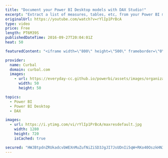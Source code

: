 ```yaml
---
title: "Document your Power BI Desktop models with DAX Studio!"
excerpt: "Extract a list of measures, tables, etc, from your Power BI model with DAX Studio.  Download the PPUtility add-in here: http://www.sqlbi.com/tools/power-pivot-utilities  Link to DAX STUDIO: https://daxstudio.codeplex.com/  Our Playlists: - - Join our DAX Fridays! Series: https://goo.gl/FtUWUX - - Power"
originalUrl: https://youtube.com/watch?v=rYlIp1PrBcA
type: video
price: Free
length: PT6M39S
publishedDateTime: 2016-09-27T20:04:01Z
heat: 50

featuredContent: "<iframe width=\"800\" height=\"500\" frameborder=\"0\" src=\"https://www.youtube.com/embed/rYlIp1PrBcA\" allow=\"accelerometer; autoplay; encrypted-media; gyroscope; picture-in-picture\" allowfullscreen></iframe>"

provider:
  name: Curbal
  domain: curbal.com
  images:
    - url: https://everyday-cc.github.io/powerbi/assets/images/organizations/curbal.com-50x50.jpg
      width: 50
      height: 50

topics:
  - Power BI
  - Power BI Desktop
  - DAX

images:
  - url: https://i.ytimg.com/vi/rYlIp1PrBcA/maxresdefault.jpg
    width: 1280
    height: 720
    isCached: true

secured: "HWJBtpdnZRUkadcvbWEXnMuZufNiZiSD3JgJI7JsUDnIi5qW+RKo40OszkHN3TUzH/YFk5V+nUkCOf/HNVwZyLpMj6uO10Q0566v5W8exaHdLoUNUZuIWnwjJCHHqQA8/1DXCoiP/rkVbDaKYkFVz76D/WYlC2AiVarZWE/bmn4JndJI4+HX89D1Yeyz3BtJ1o4F2m7NJi4Q/romVX88Hdu0YbKS6USMqRskNgONUN7Z2m2uDxCkKtt3JwsQQ9PXyfRXlhzIcnwIMdPhhHVXgLtox1SZIdHlpW9IbRsmbl+6FGuTM9TDpmaCdTmK6u4p3sAyU9jBw2KnzK8mityfxesSSoWL6JBWBD30BDWmAzqDK0x7rbc6zRELAzZRwTMrg/nZMul7MOOd/wOOQlAuRVwwMnRFPtsvo7iiA2F3NmI=;OM9g/vI1kXzYqfUfx32ENw=="
---
```


